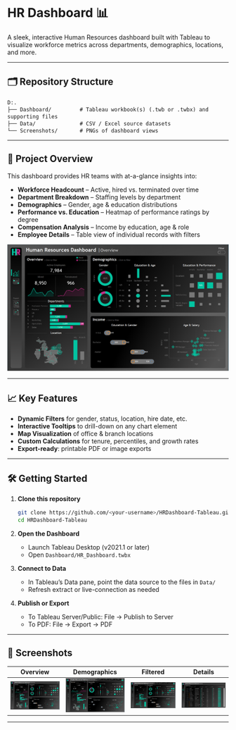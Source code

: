 # HR Dashboard 📊

A sleek, interactive Human Resources dashboard built with Tableau to visualize workforce metrics across departments, demographics, locations, and more.

---

## 🗂️ Repository Structure

```
D:.
├── Dashboard/         # Tableau workbook(s) (.twb or .twbx) and supporting files
├── Data/              # CSV / Excel source datasets
└── Screenshots/       # PNGs of dashboard views
```

---

## 🚀 Project Overview

This dashboard provides HR teams with at-a-glance insights into:

* **Workforce Headcount** – Active, hired vs. terminated over time
* **Department Breakdown** – Staffing levels by department
* **Demographics** – Gender, age & education distributions
* **Performance vs. Education** – Heatmap of performance ratings by degree
* **Compensation Analysis** – Income by education, age & role
* **Employee Details** – Table view of individual records with filters

<p align="center">
  <img src="Screenshots/Image1.png" alt="Overview screen" width="600" />
</p>

---

## 📈 Key Features

* **Dynamic Filters** for gender, status, location, hire date, etc.
* **Interactive Tooltips** to drill-down on any chart element
* **Map Visualization** of office & branch locations
* **Custom Calculations** for tenure, percentiles, and growth rates
* **Export-ready**: printable PDF or image exports

---

## 🛠️ Getting Started

1. **Clone this repository**

   ```bash
   git clone https://github.com/<your-username>/HRDashboard-Tableau.git
   cd HRDashboard-Tableau
   ```

2. **Open the Dashboard**

   * Launch Tableau Desktop (v2021.1 or later)
   * Open `Dashboard/HR_Dashboard.twbx`

3. **Connect to Data**

   * In Tableau’s Data pane, point the data source to the files in `Data/`
   * Refresh extract or live-connection as needed

4. **Publish or Export**

   * To Tableau Server/Public: File → Publish to Server
   * To PDF: File → Export → PDF


---

## 📝 Screenshots

|                            Overview                            |                            Demographics                            |                            Filtered                           |                            Details                            |
| :------------------------------------------------------------: | :----------------------------------------------------------------: | :----------------------------------------------------------: | :-----------------------------------------------------------: |
| <img src="Screenshots/Image1.png" alt="Overview" width="200"/> | <img src="Screenshots/Image2.png" alt="Demographics" width="200"/> | <img src="Screenshots/Image3.png" alt="Income" width="200"/> | <img src="Screenshots/Image4.png" alt="Details" width="200"/> |

---

